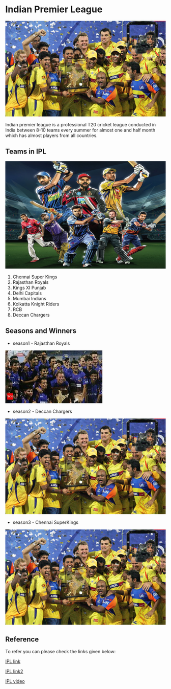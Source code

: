 # Indian Premier League
![](IPL-auction-LIVE-Latest-updates-Indian-Premier-League-910493.jpg)

Indian premier league is a professional T20 cricket league conducted in India between 8-10 teams every summer for almost one and half month which has almost players from all countries.

## Teams in IPL
![](noname-9.png)

1. Chennai Super Kings
2. Rajasthan Royals
3. Kings XI Punjab
4. Delhi Capitals
5. Mumbai Indians
6. Kolkatta Knight Riders
7. RCB 
8. Deccan Chargers

## Seasons and Winners 

- season1 - Rajasthan Royals

![](images.jpg)

- season2 - Deccan Chargers

![](IPL-auction-LIVE-Latest-updates-Indian-Premier-League-910493.jpg)

- season3 - Chennai SuperKings 

![](IPL-auction-LIVE-Latest-updates-Indian-Premier-League-910493.jpg)

## Reference
To refer you can please check the links given below:

[IPL link](https://akm-img-a-in.tosshub.com/indiatoday/images/story/201903/iplcaptainspledge_2.png?y4inrlEFlqaNMuRmoFHEdXY6RMidL4BB)

[IPL link2](https://www.outlookindia.com/public/upload_share/website/IPL-Captains-Twitter1_327480.jpg)

[IPL video](https://www.iplt20.com/video/144983/final-csk-vs-srh-match-highlights)




